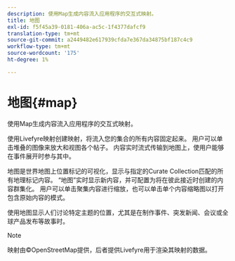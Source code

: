 ```yaml
---
description: 使用Map生成内容流入应用程序的交互式映射。
title: 地图
exl-id: f5f45a39-0181-406a-ac5c-1f4377dafcf9
translation-type: tm+mt
source-git-commit: a2449482e617939cfda7e367da34875bf187c4c9
workflow-type: tm+mt
source-wordcount: '175'
ht-degree: 1%

---
```


# 地图{#map}

使用Map生成内容流入应用程序的交互式映射。

使用Livefyre映射创建映射，将流入您的集合的所有内容固定起来。 用户可以单击堆叠的图像来放大和视图各个帖子。 内容实时流式传输到地图上，使用户能够在事件展开时参与其中。

地图是世界地图上位置标记的可视化，显示与指定的Curate Collection匹配的所有地理标记内容。 “地图”实时显示新内容，并可配置为将在彼此接近时创建的内容群集化。 用户可以单击聚集内容进行缩放，也可以单击单个内容缩略图以打开包含原始内容的模式。

使用地图显示人们讨论特定主题的位置，尤其是在制作事件、突发新闻、会议或全球产品发布等故事时。

>[!NOTE]
>
>映射由©OpenStreetMap提供，后者提供Livefyre用于渲染其映射的数据。
